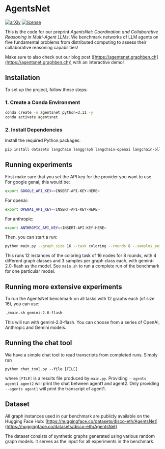 # AgentsNet

[![arXiv](https://img.shields.io/badge/arXiv-2507.08616-b31b1b.svg)](https://arxiv.org/abs/2507.08616)
[![license](https://img.shields.io/badge/License-MIT-green.svg?labelColor=gray)](https://github.com/ashleve/lightning-hydra-template#license)

This is the code for our preprint *AgentsNet: Coordination and Collaborative Reasoning in Multi-Agent LLMs*. We benchmark networks of LLM agents on five fundamental problems from distributed computing to assess their collaborative reasoning capabilities!

Make sure to also check out our blog post ([https://agentsnet.graphben.ch](https://agentsnet.graphben.ch)) with an interactive demo!

## Installation

To set up the project, follow these steps:

### 1. Create a Conda Environment

```bash
conda create -n agentsnet python=3.11 -y
conda activate agentsnet
```
### 2. Install Dependencies
Install the required Python packages:
```bash
pip install datasets langchain langgraph langchain-openai langchain-ollama langchain-google-genai langchain-anthropic pandas scipy networkx numpy==1.26.4
```

## Running experiments
First make sure that you set the API key for the provider you want to use. For google genai, this would be:
```bash
export GOOGLE_API_KEY=<INSERT-API-KEY-HERE>
```
For openai:
```bash
export OPENAI_API_KEY=<INSERT-API-KEY-HERE>
```
For anthropic:
```bash
export ANTHROPIC_API_KEY=<INSERT-API-KEY-HERE>
```
Then, you can start a run:
```bash
python main.py --graph_size 16 --task coloring --rounds 8 --samples_per_graph_model 3 --model gemini-2.0-flash 
```
This runs 12 instances of the coloring task of 16 nodes for 8 rounds, with 4 different graph classes and 3 samples per graph class each, with gemini-2.0-flash as the model. See `main.sh` to run a complete run of the benchmark for one particular model.

## Running more extensive experiments
To run the AgentsNet benchmark on all tasks with 12 graphs each (of size 16), you can use:
```bash
./main.sh gemini-2.0-flash
```
This will run with gemini-2.0-flash. You can choose from a series of OpenAI, Anthropic and Gemini models.

## Running the chat tool
We have a simple chat tool to read transcripts from completed runs. Simply run
```
python chat_tool.py --file [FILE]
```
where `[FILE]` is a results file produced by `main.py`. Providing `--agents agent1 agent2` will print the chat between agent1 and agent2. Only providing `--agents agent1` will print the transcript of agent1.

## Dataset

All graph instances used in our benchmark are publicly available on the Hugging Face Hub: [https://huggingface.co/datasets/disco-eth/AgentsNet](https://huggingface.co/datasets/disco-eth/AgentsNet)

The dataset consists of synthetic graphs generated using various random graph models. It serves as the input for all experiments in the benchmark.